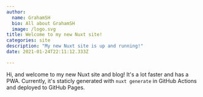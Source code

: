 ```yaml
---
author:
  name: GrahamSH
  bio: All about GrahamSH
  image: /logo.svg
title: Welcome to my new Nuxt site!
categories: site
description: "My new Nuxt site is up and running!"
date: 2021-01-24T22:11:12.333Z

---
```


Hi, and welcome to my new Nuxt site and blog! It's a lot faster and has a PWA. Currently, it's staticly generated with `nuxt generate` in GitHub Actions and deployed to GitHub Pages.
